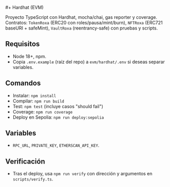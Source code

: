 #+ Hardhat (EVM)

Proyecto TypeScript con Hardhat, mocha/chai, gas reporter y coverage. Contratos: `TokenRoxa` (ERC20 con roles/pausa/mint/burn), `NFTRoxa` (ERC721 baseURI + safeMint), `VaultRoxa` (reentrancy-safe) con pruebas y scripts.

## Requisitos
- Node 18+, npm.
- Copia `.env.example` (raíz del repo) a `evm/hardhat/.env` si deseas separar variables.

## Comandos
- Instalar: `npm install`
- Compilar: `npm run build`
- Test: `npm test` (incluye casos "should fail")
- Coverage: `npm run coverage`
- Deploy en Sepolia: `npm run deploy:sepolia`

## Variables
- `RPC_URL`, `PRIVATE_KEY`, `ETHERSCAN_API_KEY`.

## Verificación
- Tras el deploy, usa `npm run verify` con dirección y argumentos en `scripts/verify.ts`.

